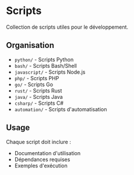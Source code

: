 # Scripts

Collection de scripts utiles pour le développement.

## Organisation

- `python/` - Scripts Python
- `bash/` - Scripts Bash/Shell
- `javascript/` - Scripts Node.js
- `php/` - Scripts PHP
- `go/` - Scripts Go
- `rust/` - Scripts Rust
- `java/` - Scripts Java
- `csharp/` - Scripts C#
- `automation/` - Scripts d'automatisation

## Usage

Chaque script doit inclure :
- Documentation d'utilisation
- Dépendances requises
- Exemples d'exécution